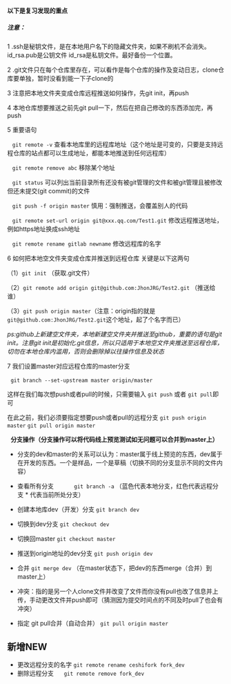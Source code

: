  #### 以下是复习发现的重点

 ##### 注意： 
 
  1 .ssh是秘钥文件，是在本地用户名下的隐藏文件夹，如果不刷机不会消失。id_rsa.pub是公钥文件 id_rsa是私钥文件。最好备份一个位置。
  
  2 .git文件只在每个仓库里存在，可以看作是每个仓库的操作及变动日志，clone仓库要单独，暂时没看到能一下子clone的
  
  3 注意把本地文件夹变成仓库远程推送如何操作，先git init，再push
  
 4 本地仓库想要推送之前先git pull一下，然后在把自己修改的东西添加完，再push
   
  5 重要语句
  
    ````git remote -v````  查看本地库里的远程库地址（这个地址是可变的，只要是支持远程仓库的站点都可以生成地址，都能本地推送到任何远程库）
    
    ```git remote remove abc``` 移除某个地址

    ```git status``` 可以列出当前目录所有还没有被git管理的文件和被git管理且被修改但还未提交(git commit)的文件

    ```git push -f origin master```  慎用：强制推送，会覆盖别人的代码
    
    ```git remote set-url origin git@xxx.qq.com/Test1.git``` 修改远程推送地址，例如https地址换成ssh地址
    
    ```git remote rename gitlab newname``` 修改远程库的名字
    
  6 如何把本地空文件夹变成仓库并推送到远程仓库 关键是以下这两句

 （1）```git init``` （获取.git文件）

 （2）```git remote add origin git@github.com:JhonJRG/Test2.git``` （推送给谁）
 
 （3）```git push origin master```（注意：origin指的就是```git@github.com:JhonJRG/Test2.git```这个地址，起了个名字而已）

  *ps:github上新建空文件夹，本地新建空文件夹并推送至github，重要的语句是git init。注意git init是初始化.git信息，所以只适用于本地空文件夹推送至远程仓库，切勿在本地仓库内滥用，否则会删除掉以往操作信息及状态*
            
   7 我们设置master对应远程仓库的master分支

     ```git branch --set-upstream master origin/master```    
      
   这样在我们每次想push或者pull的时候，只需要输入 ```git push``` 或者 ```git pull```即可

   在此之前，我们必须要指定想要push或者pull的远程分支 ```git push origin master``` ```git pull origin master```
   
 
   **分支操作（分支操作可以将代码线上预览测试如无问题可以合并到master上）**

 - 分支的dev和master的关系可以认为：master属于线上预览的东西，dev属于在开发的东西。一个是样品，一个是草稿（切换不同的分支显示不同的文件内容）   
 - 查看所有分支            ```git branch -a``` （蓝色代表本地分支，红色代表远程分支  * 代表当前所处分支）
 - 创建本地库dev（开发）分支  ```git branch dev```   
 - 切换到dev分支             ```git checkout dev```
 - 切换回master              ```git checkout master```
 - 推送到origin地址的dev分支  ```git push origin dev```
 - 合并  ```git merge dev``` （在master状态下，把dev的东西merge（合并）到master上）
   
 - 冲突：指的是另一个人clone文件并改变了文件而你没有pull也改了信息并上传，手动更改文件并push即可（猜测因为提交时间点的不同及时pull了也会有冲突）
 - 指定 git pull合并（自动合并） ```git pull origin master```
 
 
 ## 新增NEW
  
 - 更改远程分支的名字  ```git remote rename ceshifork fork_dev```
 - 删除远程分支      ```git remote remove fork_dev```


